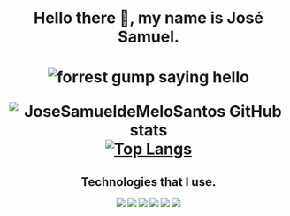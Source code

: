 <div align="center">
  <H1>
    Hello there 👋, my name is José Samuel.
  <H1>

  <img src="https://media0.giphy.com/media/xT9IgG50Fb7Mi0prBC/giphy.gif?cid=ecf05e4731o9qtpimwybqt0tlg8ocy2edxr6l16j9jmnnh6o&ep=v1_gifs_search&rid=giphy.gif&ct=g" alt="forrest gump saying hello">
    
  <!-- Status do Github  -->
  ![JoseSamueldeMeloSantos GitHub stats](https://github-readme-stats.vercel.app/api?username=JoseSamueldeMeloSantos&show_icons=true&theme=dark)
  [![Top Langs](https://github-readme-stats.vercel.app/api/top-langs/?username=JoseSamueldeMeloSantos&layout=donut&theme=dark)](https://github.com/anuraghazra/github-readme-stats)

  <h2>
    Technologies that I use.  
  </h2>

  <div style="display: inline_block">
    <img src="https://img.shields.io/badge/HTML5-E34F26?style=for-the-badge&logo=html5&logoColor=white">
    <img src="https://img.shields.io/badge/CSS3-1572B6?style=for-the-badge&logo=css3&logoColor=white">
    <img src="https://img.shields.io/badge/Java-ED8B00?style=for-the-badge&logo=openjdk&logoColor=white">
    <img src="https://img.shields.io/badge/Visual_Studio_Code-0078D4?style=for-the-badge&logo=visual%20studio%20code&logoColor=white">
    <img src="https://img.shields.io/badge/IntelliJ_IDEA-000000.svg?style=for-the-badge&logo=intellij-idea&logoColor=white">
    <img src="https://img.shields.io/badge/Linux-FCC624?style=for-the-badge&logo=linux&logoColor=black">
  </div>
</div>

